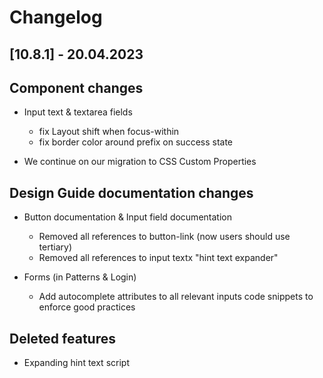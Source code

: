 # Changelog

## [10.8.1] - 20.04.2023

## Component changes

-   Input text &amp; textarea fields
    -   fix Layout shift when focus-within
    -   fix border color around prefix on success state

-   We continue on our migration to CSS Custom Properties

## Design Guide documentation changes
-   Button documentation &amp; Input field documentation
    -   Removed all references to button-link (now users should use tertiary)
    -   Removed all references to input textx "hint text expander"

-   Forms (in Patterns & Login)
    -   Add autocomplete attributes to all relevant inputs code snippets to enforce good practices

## Deleted features
-   Expanding hint text script
